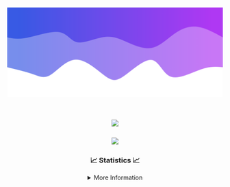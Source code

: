 ![Header](./IMG_4001.png)
<div align="center">

<h1 align="center">
  <a href="https://git.io/typing-svg">
    <img src="https://readme-typing-svg.herokuapp.com/?lines=Welcome+to+my+profile!+👋;JavaScript+developer.;&center=true&size=25">
  </a>
</h1>

<p align="center">
  <img src="https://lanyard.cnrad.dev/api/624702585596805130" />
</p>

### 📈 Statistics 📈
<details>
    <summary>More Information</summary>
    <br/>

<!--START_SECTION:waka-->
![Code Time](http://img.shields.io/badge/Code%20Time-105%20hrs%2029%20mins-blue)

![Profile Views](http://img.shields.io/badge/Profile%20Views-0-blue)

**🐱 My GitHub Data** 

> 📦 2.2 kB Used in GitHub's Storage 
 > 
> 🏆 3 Contributions in the Year 2024
 > 
> 🚫 Not Opted to Hire
 > 
> 📜 5 Public Repositories 
 > 
> 🔑 1 Private Repositories 
 > 
**I'm an Early 🐤** 

```text
🌞 Morning                186 commits         █████░░░░░░░░░░░░░░░░░░░░   19.14 % 
🌆 Daytime                372 commits         ██████████░░░░░░░░░░░░░░░   38.27 % 
🌃 Evening                371 commits         ██████████░░░░░░░░░░░░░░░   38.17 % 
🌙 Night                  43 commits          █░░░░░░░░░░░░░░░░░░░░░░░░   04.42 % 
```
📅 **I'm Most Productive on Thursday** 

```text
Monday                   108 commits         ███░░░░░░░░░░░░░░░░░░░░░░   11.11 % 
Tuesday                  142 commits         ████░░░░░░░░░░░░░░░░░░░░░   14.61 % 
Wednesday                171 commits         ████░░░░░░░░░░░░░░░░░░░░░   17.59 % 
Thursday                 219 commits         ██████░░░░░░░░░░░░░░░░░░░   22.53 % 
Friday                   126 commits         ███░░░░░░░░░░░░░░░░░░░░░░   12.96 % 
Saturday                 82 commits          ██░░░░░░░░░░░░░░░░░░░░░░░   08.44 % 
Sunday                   124 commits         ███░░░░░░░░░░░░░░░░░░░░░░   12.76 % 
```


📊 **This Week I Spent My Time On** 

```text
🕑︎ Time Zone: America/New_York

💬 Programming Languages: 
Java                     15 hrs 28 mins      ████████████████████████░   94.08 % 
Kotlin                   31 mins             █░░░░░░░░░░░░░░░░░░░░░░░░   03.18 % 
XML                      16 mins             ░░░░░░░░░░░░░░░░░░░░░░░░░   01.64 % 
YAML                     6 mins              ░░░░░░░░░░░░░░░░░░░░░░░░░   00.69 % 
IDEA_MODULE              2 mins              ░░░░░░░░░░░░░░░░░░░░░░░░░   00.22 % 

🔥 Editors: 
IntelliJ                 16 hrs 27 mins      █████████████████████████   100.00 % 

🐱‍💻 Projects: 
HCTeams                  10 hrs 45 mins      ████████████████░░░░░░░░░   65.33 % 
Mercury                  3 hrs 46 mins       ██████░░░░░░░░░░░░░░░░░░░   22.89 % 
Carbon                   1 hr 13 mins        ██░░░░░░░░░░░░░░░░░░░░░░░   07.45 % 
Sodium                   16 mins             ░░░░░░░░░░░░░░░░░░░░░░░░░   01.62 % 
Cobalt                   14 mins             ░░░░░░░░░░░░░░░░░░░░░░░░░   01.49 % 

💻 Operating System: 
Windows                  16 hrs 27 mins      █████████████████████████   100.00 % 
```

**I Mostly Code in Java** 

```text
Java                     22 repos            ██████████████████████░░░   88.00 % 
JavaScript               2 repos             ██░░░░░░░░░░░░░░░░░░░░░░░   08.00 % 
C++                      1 repo              █░░░░░░░░░░░░░░░░░░░░░░░░   04.00 % 
```



**Timeline**

![Lines of Code chart](https://raw.githubusercontent.com/DevDipin/DevDipin/main/assets/bar_graph.png)


 Last Updated on 01/03/2024 08:12:24 UTC
<!--END_SECTION:waka-->

![Footer](./IMG_4002.png)